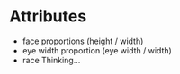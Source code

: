 # Attributes
- face proportions (height / width)
- eye width proportion (eye width / width)
- race
Thinking...
<!-- - age group -->
<!-- - glasses -->
<!-- - chin to eye -->
